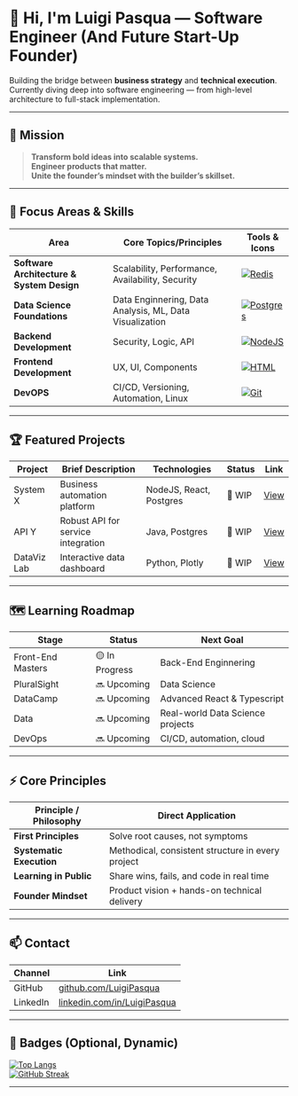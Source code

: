 # 👋 Hi, I'm Luigi Pasqua — Software Engineer (And Future Start-Up Founder)

Building the bridge between **business strategy** and **technical execution**.  
Currently diving deep into software engineering — from high-level architecture to full-stack implementation.

---

## 💼 Mission

> **Transform bold ideas into scalable systems.**  
> **Engineer products that matter.**  
> **Unite the founder’s mindset with the builder’s skillset.**

---

## 🚀 Focus Areas & Skills

| Area                                 | Core Topics/Principles                         | Tools & Icons                                                                 |
|---------------------------------------|------------------------------------------------|--------------------------------------------------------------------------------|
| **Software Architecture & System Design** | Scalability, Performance, Availability, Security| [![Redis](https://skillicons.dev/icons?i=redis)](https://skillicons.dev)             |
| **Data Science Foundations**          | Data Enginnering, Data Analysis, ML, Data Visualization         | [![Postgres](https://skillicons.dev/icons?i=postgres,py)](https://skillicons.dev)    |
| **Backend Development**               | Security, Logic, API      | [![NodeJS](https://skillicons.dev/icons?i=nodejs,java)](https://skillicons.dev)      |
| **Frontend Development**              | UX, UI, Components             | [![HTML](https://skillicons.dev/icons?i=html,css,js,react,ts)](https://skillicons.dev) |
| **DevOPS**                            | CI/CD, Versioning, Automation, Linux           | [![Git](https://skillicons.dev/icons?i=git,github,linux)](https://skillicons.dev)    |

---

## 🏆 Featured Projects

| Project            | Brief Description                         | Technologies                  | Status    | Link         |
|--------------------|-------------------------------------------|-------------------------------|-----------|--------------|
| System X           | Business automation platform              | NodeJS, React, Postgres       | 🚧 WIP    | [View](#)    |
| API Y              | Robust API for service integration        | Java, Postgres                | 🚧 WIP   | [View](#)    |
| DataViz Lab        | Interactive data dashboard                | Python, Plotly                | 🚧 WIP   | [View](#)    |

---

## 🗺️ Learning Roadmap

| Stage        | Status         | Next Goal                           |
|--------------|---------------|-------------------------------------|
| Front-End Masters | 🟡 In Progress | Back-End Enginnering                                   |
| PluralSight     | 🔜 Upcoming  | Data Science         |
| DataCamp   | 🔜 Upcoming  | Advanced React & Typescript         |
| Data         | 🔜 Upcoming  | Real-world Data Science projects    |
| DevOps       | 🔜 Upcoming    | CI/CD, automation, cloud            |

---

## ⚡ Core Principles

| Principle / Philosophy                | Direct Application                                  |
|---------------------------------------|-----------------------------------------------------|
| **First Principles**                  | Solve root causes, not symptoms                     |
| **Systematic Execution**              | Methodical, consistent structure in every project   |
| **Learning in Public**                | Share wins, fails, and code in real time            |
| **Founder Mindset**                   | Product vision + hands-on technical delivery        |

---

## 📫 Contact

| Channel     | Link                                 |
|-------------|--------------------------------------|
| GitHub      | [github.com/LuigiPasqua](https://github.com/LuigiPasqua)        |
| LinkedIn    | [linkedin.com/in/LuigiPasqua](https://www.linkedin.com/in/luigi-pasqua-6b639012a)   |


---

## 🏅 Badges (Optional, Dynamic)

[![Top Langs](https://github-readme-stats.vercel.app/api/top-langs/?username=YOUR-USERNAME&layout=compact)](https://github.com/anuraghazra/github-readme-stats)  
[![GitHub Streak](https://streak-stats.demolab.com?user=YOUR-USERNAME)](https://git.io/streak-stats)

---
